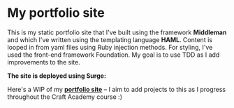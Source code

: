 # My portfolio site

This is my static portfolio site that I've built using the framework **Middleman** and which I've written using the templating language **HAML**. Content is looped in from yaml files using Ruby injection methods. For styling, I've used the front-end framework Foundation. My goal is to use TDD as I add improvements to the site.

**The site is deployed using Surge:**

Here's a WIP of my **[portfolio site](http://lisaeriksson.surge.sh/)** – I aim to add projects to this as I progress throughout the Craft Academy course :)
